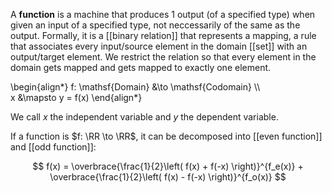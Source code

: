 A **function** is a machine that produces 1 output (of a specified type) when given an input of a specified type, not neccessarily of the same as the output. Formally, it is a [[binary relation]] that represents a mapping, a rule that associates every input/source element in the domain [[set]] with an output/target element. We restrict the relation so that every element in the domain gets mapped and gets mapped to exactly one element.

\begin{align\*}
f: \mathsf{Domain} &\to \mathsf{Codomain} \\\\\
x &\mapsto y = f(x)
\end{align\*}

We call $x$ the independent variable and $y$ the dependent variable.

If a function is $f: \RR \to \RR$, it can be decomposed into [[even function]] and [[odd function]]:

$$
f(x) = \overbrace{\frac{1}{2}\left( f(x) + f(-x) \right)}^{f_e(x)} + \overbrace{\frac{1}{2}\left( f(x) - f(-x) \right)}^{f_o(x)}
$$